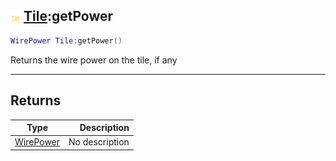 ## ![shared](../../.gitbook/assets/shared.png) [Tile](./readme/tile.md):getPower

```lua
WirePower Tile:getPower()
```

Returns the wire power on the tile, if any

------
## Returns

| Type   | Description |
| ------ | ----------: |
| [WirePower](./readme/wirepower.md) | No description |

